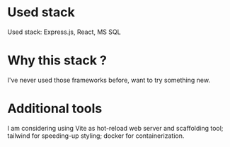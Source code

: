 # Used stack
Used stack: Express.js, React, MS SQL

# Why this stack ?
I've never used those frameworks before, want to try something new.

# Additional tools
I am considering using Vite as hot-reload web server and scaffolding tool; tailwind for speeding-up styling; docker for containerization.
